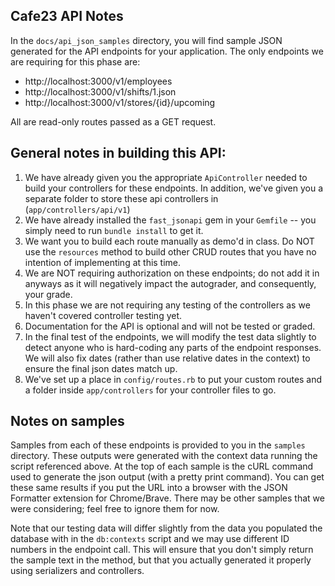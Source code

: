 Cafe23 API Notes
---
In the `docs/api_json_samples` directory, you will find sample JSON generated for the API endpoints for your application.  The only endpoints we are requiring for this phase are:

- http://localhost:3000/v1/employees
- http://localhost:3000/v1/shifts/1.json
- http://localhost:3000/v1/stores/{id}/upcoming

All are read-only routes passed as a GET request.

General notes in building this API:
---

1. We have already given you the appropriate `ApiController` needed to build your controllers for these endpoints.  In addition, we've given you a separate folder to store these api controllers in (`app/controllers/api/v1`)
2. We have already installed the `fast_jsonapi` gem in your `Gemfile` -- you simply need to run `bundle install` to get it.
3. We want you to build each route manually as demo'd in class.  Do NOT use the `resources` method to build other CRUD routes that you have no intention of implementing at this time.
4. We are NOT requiring authorization on these endpoints; do not add it in anyways as it will negatively impact the autograder, and consequently, your grade.
5. In this phase we are not requiring any testing of the controllers as we haven't covered controller testing yet.
6. Documentation for the API is optional and will not be tested or graded.
7. In the final test of the endpoints, we will modify the test data slightly to detect anyone who is hard-coding any parts of the endpoint responses. We will also fix dates (rather than use relative dates in the context) to ensure the final json dates match up.
8. We've set up a place in `config/routes.rb` to put your custom routes and a folder inside `app/controllers` for your controller files to go.  

Notes on samples
---
Samples from each of these endpoints is provided to you in the `samples` directory.  These outputs were generated with the context data running the script referenced above.  At the top of each sample is the cURL command used to generate the json output (with a pretty print command).  You can get these same results if you put the URL into a browser with the JSON Formatter extension for Chrome/Brave.  There may be other samples that we were considering; feel free to ignore them for now.

Note that our testing data will differ slightly from the data you populated the database with in the `db:contexts` script and we may use different ID numbers in the endpoint call.  This will ensure that you don't simply return the sample text in the method, but that you actually generated it properly using serializers and controllers.
